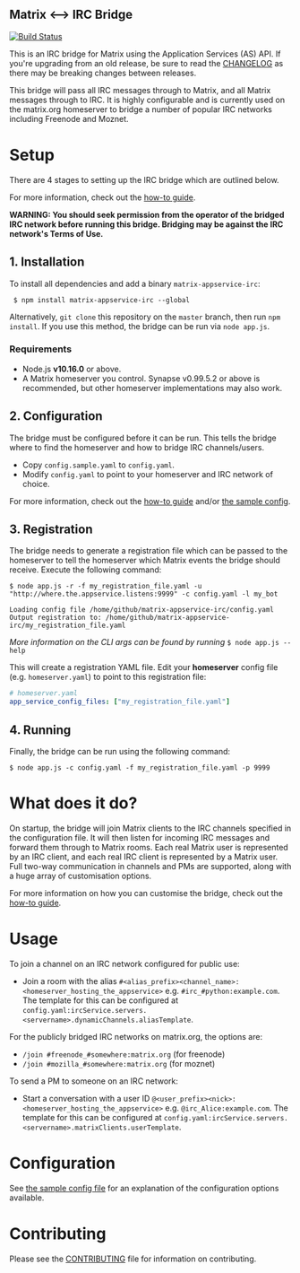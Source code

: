 Matrix <--> IRC Bridge
----------------------
[![Build Status](https://badge.buildkite.com/f33ff3f5e59aed3057cec0215a84e26747581e0fcb09b4b699.svg?branch=master)](https://buildkite.com/matrix-dot-org/matrix-appservice-irc)

This is an IRC bridge for Matrix using the Application Services (AS) API. If you're upgrading from an old release, be sure to read the [CHANGELOG](CHANGELOG.md) as there may be breaking changes between releases.

This bridge will pass all IRC messages through to Matrix, and all Matrix messages through to IRC. It is highly configurable and is currently used on the matrix.org homeserver to bridge a number of popular IRC networks including Freenode and Moznet.

# Setup
There are 4 stages to setting up the IRC bridge which are outlined below.

For more information, check out the [how-to guide](HOWTO.md).

**WARNING: You should seek permission from the operator of the bridged IRC network before running this bridge. Bridging may be against the IRC network's Terms of Use.**

## 1. Installation
To install all dependencies and add a binary `matrix-appservice-irc`:
```
 $ npm install matrix-appservice-irc --global
```

Alternatively, `git clone` this repository on the `master` branch, then run `npm install`. If
you use this method, the bridge can be run via `node app.js`.


### Requirements
 - Node.js **v10.16.0** or above.
 - A Matrix homeserver you control. Synapse v0.99.5.2 or above is recommended, but other homeserver implementations may also work.  


## 2. Configuration
The bridge must be configured before it can be run. This tells the bridge where to find the homeserver
and how to bridge IRC channels/users.

 - Copy `config.sample.yaml` to `config.yaml`.
 - Modify `config.yaml` to point to your homeserver and IRC network of choice.

For more information, check out the [how-to guide](HOWTO.md) and/or [the sample config](config.sample.yaml).

## 3. Registration
The bridge needs to generate a registration file which can be passed to the homeserver to tell the
homeserver which Matrix events the bridge should receive. Execute the following command:

```
$ node app.js -r -f my_registration_file.yaml -u "http://where.the.appservice.listens:9999" -c config.yaml -l my_bot

Loading config file /home/github/matrix-appservice-irc/config.yaml
Output registration to: /home/github/matrix-appservice-irc/my_registration_file.yaml
```

*More information on the CLI args can be found by running* `$ node app.js --help`

This will create a registration YAML file. Edit your **homeserver** config file (e.g. `homeserver.yaml`) to
point to this registration file:

```yaml
# homeserver.yaml
app_service_config_files: ["my_registration_file.yaml"]
```

## 4. Running
Finally, the bridge can be run using the following command:

```
$ node app.js -c config.yaml -f my_registration_file.yaml -p 9999 
```


# What does it do?
On startup, the bridge will join Matrix clients to the IRC channels specified in the configuration file. It
will then listen for incoming IRC messages and forward them through to Matrix rooms. Each real Matrix
user is represented by an IRC client, and each real IRC client is represented by a Matrix user. Full
two-way communication in channels and PMs are supported, along with a huge array of customisation options.

For more information on how you can customise the bridge, check out the [how-to guide](HOWTO.md).

# Usage
To join a channel on an IRC network configured for public use:
 - Join a room with the alias ``#<alias_prefix><channel_name>:<homeserver_hosting_the_appservice>`` e.g. ``#irc_#python:example.com``. The template for this can be configured at `config.yaml:ircService.servers.<servername>.dynamicChannels.aliasTemplate`.

For the publicly bridged IRC networks on matrix.org, the options are:
 - ``/join #freenode_#somewhere:matrix.org`` (for freenode)
 - ``/join #mozilla_#somewhere:matrix.org`` (for moznet)

To send a PM to someone on an IRC network:
 - Start a conversation with a user ID ``@<user_prefix><nick>:<homeserver_hosting_the_appservice>`` e.g.
   ``@irc_Alice:example.com``. The template for this can be configured at `config.yaml:ircService.servers.<servername>.matrixClients.userTemplate`.

# Configuration
See [the sample config file](config.sample.yaml) for an explanation of the
configuration options available.

# Contributing
Please see the [CONTRIBUTING](CONTRIBUTING.md) file for information on contributing.
